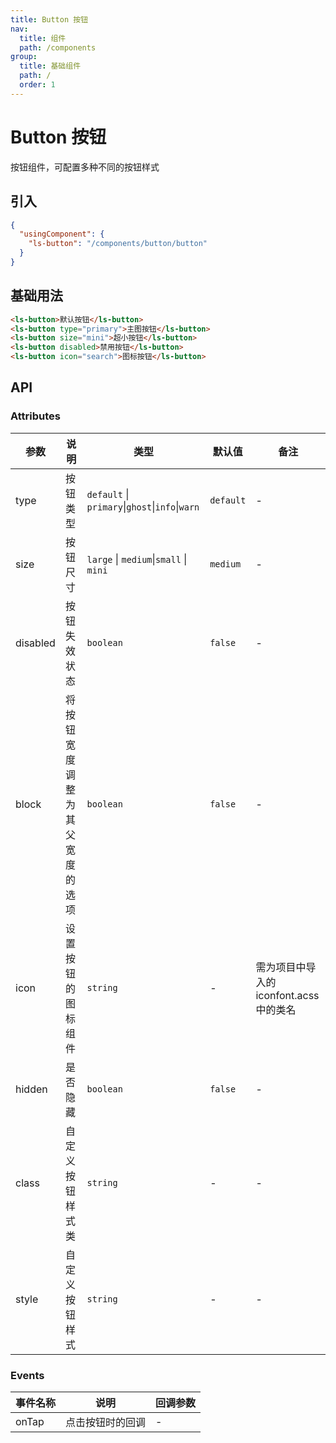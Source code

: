 ```yaml
---
title: Button 按钮
nav:
  title: 组件
  path: /components
group:
  title: 基础组件
  path: /
  order: 1
---
```


# Button 按钮

按钮组件，可配置多种不同的按钮样式

## 引入

```json
{
  "usingComponent": {
    "ls-button": "/components/button/button"
  }
}
```

## 基础用法

```html
<ls-button>默认按钮</ls-button>
<ls-button type="primary">主图按钮</ls-button>
<ls-button size="mini">超小按钮</ls-button>
<ls-button disabled>禁用按钮</ls-button>
<ls-button icon="search">图标按钮</ls-button>
```

## API

### Attributes

| 参数     | 说明                           | 类型                                            | 默认值    | 备注                                    |
| -------- | ------------------------------ | ----------------------------------------------- | --------- | --------------------------------------- |
| type     | 按钮类型                       | `default` \| `primary`\|`ghost`\|`info`\|`warn` | `default` | -                                       |
| size     | 按钮尺寸                       | `large` \| `medium`\|`small` \| `mini`          | `medium`  | -                                       |
| disabled | 按钮失效状态                   | `boolean`                                       | `false`   | -                                       |
| block    | 将按钮宽度调整为其父宽度的选项 | `boolean`                                       | `false`   | -                                       |
| icon     | 设置按钮的图标组件             | `string`                                        | -         | 需为项目中导入的 iconfont.acss 中的类名 |
| hidden   | 是否隐藏                       | `boolean`                                       | `false`   | -                                       |
| class    | 自定义按钮样式类               | `string`                                        | -         | -                                       |
| style    | 自定义按钮样式                 | `string`                                        | -         | -                                       |

### Events

| 事件名称 | 说明             | 回调参数 |
| -------- | ---------------- | -------- |
| onTap    | 点击按钮时的回调 | -        |
